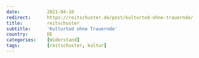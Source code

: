 ```yaml
---
date:          2021-04-10
redirect:      https://reitschuster.de/post/kulturtod-ohne-trauernde/
title:         reitschuster
subtitle:      'Kulturtod ohne Trauernde'
country:       DE
categories:    [Widerstand]
tags:          [reitschuster, kultur]
---
```

